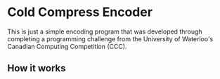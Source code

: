 # Cold Compress Encoder

This is just a simple encoding program that was developed through completing a programming challenge from the University of Waterloo's Canadian Computing Competition (CCC).

## How it works
